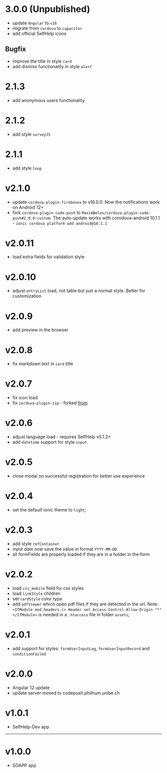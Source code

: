 # 3.0.0 (Unpublished)
 - update `Angular` to `v16`
 - migrate from `cordova` to `capacitor`
 - add official SelfHelp icons

## Bugfix
 - improve the title in style `card`
 - add dismiss functionality in style `alert`

# 2.1.3
 - add anonymous users functionality

# 2.1.2
 - add style `surveyJS`

# 2.1.1
 - add style `loop`

# v2.1.0
 - update `cordova-plugin-firebasex` to v16.0.0. Now the notifications work on Android 12+
 - fork `cordova-plugin-code-push` to `MaximBelov/cordova-plugin-code-push#2.0.0-custom`. The auto-update works with corodova-android 10.1.1 - `ionic cordova platform add android@10.1.1`

# v2.0.11
 - load extra fields for validation style

# v2.0.10
 - adjust `entryList` load, not table but just a normal style. Better for customization

# v2.0.9
 - add preview in the browser

# v2.0.8
 -  fix markdown text in `card` title

# v2.0.7
 - fix icon load
 - fix `cordova-plugin-zip` - forked [from](https://github.com/bikubi/cordova-plugin-zip/)

# v2.0.6
 - adjust language load - requires SelfHelp v5.1.2+
 - add `datetime` support for style `input`

# v2.0.5
 - close modal on successful registration for better use experience

# v2.0.4
 - set the default ionic theme to `light`;

# v2.0.3
 - add style `refContainer`
 - input date now save the value in format `YYYY-MM-DD`
 - all formFields are properly loaded if they are in a holder in the form

# v2.0.2
 - load `css_mobile` field for css styles
 - load `linkStyle` children
 - set `cardStyle` color type
 - add `pdfViewer` which open pdf files if they are detected in the url. Note: `<IfModule mod_headers.c>
    Header set Access-Control-Allow-Origin "*"
</IfModule>` is needed in a `.htaccess` file in folder `assets`;

# v2.0.1
 - add support for styles: `formUserInputLog`, `formUserInputRecord` and `conditionFailed`

# v2.0.0

- Angular 12 update
- update server moved to codepush.philhum.unibe.ch

# v1.0.1

- SelfHelp-Dev app


------------

# v1.0.0

- SOAPP app
